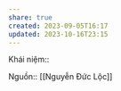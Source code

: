 ```yaml
---
share: true
created: 2023-09-05T16:17
updated: 2023-10-16T23:15
---
```

Khái niệm:: 

Nguồn:: [[Nguyễn Đức Lộc]] 
